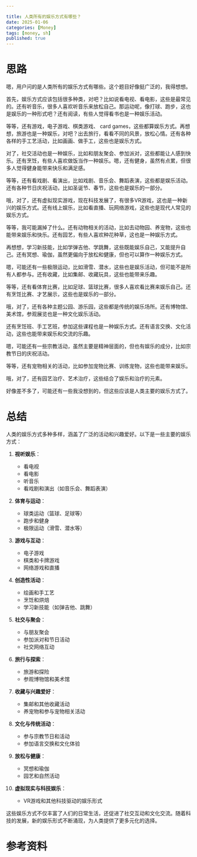 ```yaml
---

title: 人类所有的娱乐方式有哪些？
date: 2025-01-06
categories: [Money]
tags: [money, sh]
published: true
---
```


# 思路

嗯，用户问的是人类所有的娱乐方式有哪些。这个题目好像挺广泛的，我得想想。

首先，娱乐方式应该包括很多种类，对吧？比如说看电视、看电影，这些是最常见的。还有听音乐，很多人喜欢听音乐来放松自己。那运动呢，像打球、跑步，这也是娱乐的一种形式吧？还有阅读，有些人觉得看书也是一种娱乐活动。

等等，还有游戏，电子游戏、棋类游戏、 card games，这些都算娱乐方式。再想想，旅游也是一种娱乐，对吧？出去旅行，看看不同的风景，放松心情。还有各种各样的手工艺活动，比如画画、做手工，这些也是娱乐方式。

对了，社交活动也是一种娱乐，比如和朋友聚会、参加派对，这些都能让人感到快乐。还有烹饪，有些人喜欢做饭当作一种娱乐。嗯，还有健身，虽然有点累，但很多人觉得健身能带来快乐和满足感。

等等，还有看戏剧、看演出，比如戏剧、音乐会、舞蹈表演，这些都是娱乐活动。还有各种节日庆祝活动，比如圣诞节、春节，这些也是娱乐的一部分。

哦，对了，还有虚拟现实游戏，现在科技发展了，有很多VR游戏，这也是一种新兴的娱乐方式。还有线上娱乐，比如看直播、玩网络游戏，这些也是现代人常见的娱乐方式。

等等，我可能漏掉了什么。还有动物相关的活动，比如去动物园、养宠物，这些也能带来娱乐和快乐。还有园艺，有些人喜欢种花种草，这也是一种娱乐方式。

再想想，学习新技能，比如学弹吉他、学跳舞，这些既能娱乐自己，又能提升自己。还有冥想、瑜伽，虽然更偏向于放松和健康，但也可以算作一种娱乐方式。

嗯，可能还有一些极限运动，比如滑雪、潜水，这些也是娱乐活动，但可能不是所有人都参与。还有收藏，比如集邮、收藏玩具，这些也能带来乐趣。

等等，还有看体育比赛，比如足球、篮球比赛，很多人喜欢看比赛来娱乐自己。还有烹饪比赛、才艺展示，这些也是娱乐的一部分。

哦，对了，还有各种主题公园、游乐园，这些都是传统的娱乐场所。还有博物馆、美术馆，参观展览也是一种文化娱乐活动。

还有烹饪班、手工艺班，参加这些课程也是一种娱乐方式。还有语言交换、文化活动，这些也能带来娱乐和交流的乐趣。

嗯，可能还有一些宗教活动，虽然主要是精神层面的，但也有娱乐的成分，比如宗教节日的庆祝活动。

等等，还有宠物相关的活动，比如参加宠物比赛、训练宠物，这些也能带来娱乐。

哦，对了，还有园艺治疗、艺术治疗，这些结合了娱乐和治疗的元素。

好像差不多了，可能还有一些我没想到的，但这些应该是人类主要的娱乐方式了。

# 总结

人类的娱乐方式多种多样，涵盖了广泛的活动和兴趣爱好。以下是一些主要的娱乐方式：

1. **视听娱乐**：
   - 看电视
   - 看电影
   - 听音乐
   - 看戏剧和演出（如音乐会、舞蹈表演）

2. **体育与运动**：
   - 球类运动（篮球、足球等）
   - 跑步和健身
   - 极限运动（滑雪、潜水等）

3. **游戏与互动**：
   - 电子游戏
   - 棋类和卡牌游戏
   - 网络游戏和直播

4. **创造性活动**：
   - 绘画和手工艺
   - 烹饪和烘焙
   - 学习新技能（如弹吉他、跳舞）

5. **社交与聚会**：
   - 与朋友聚会
   - 参加派对和节日活动
   - 社交网络互动

6. **旅行与探索**：
   - 旅游和探险
   - 参观博物馆和美术馆

7. **收藏与兴趣爱好**：
   - 集邮和其他收藏活动
   - 养宠物和参与宠物相关活动

8. **文化与传统活动**：
   - 参与宗教节日和活动
   - 参加语言交换和文化体验

9. **放松与健康**：
   - 冥想和瑜伽
   - 园艺和自然活动

10. **虚拟现实与科技娱乐**：
    - VR游戏和其他科技驱动的娱乐形式

这些娱乐方式不仅丰富了人们的日常生活，还促进了社交互动和文化交流。随着科技的发展，新的娱乐形式不断涌现，为人类提供了更多元化的选择。

# 参考资料


